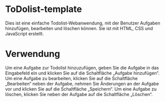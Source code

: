 # ToDolist-template 
Dies ist eine einfache Todolist-Webanwendung, mit der Benutzer Aufgaben hinzufügen, 
bearbeiten und löschen können.
Sie ist mit HTML, CSS und JavaScript erstellt.

# Verwendung
Um eine Aufgabe zur Todolist hinzuzufügen, geben Sie die Aufgabe in das Eingabefeld ein und 
klicken Sie auf die Schaltfläche „Aufgabe hinzufügen“.
Um eine Aufgabe zu bearbeiten, klicken Sie auf die Schaltfläche „Bearbeiten“ neben der Aufgabe, 
nehmen Sie Änderungen an der Aufgabe vor und klicken Sie auf die Schaltfläche „Speichern“. Um eine Aufgabe zu löschen,
klicken Sie neben der Aufgabe auf die Schaltfläche „Löschen“.
